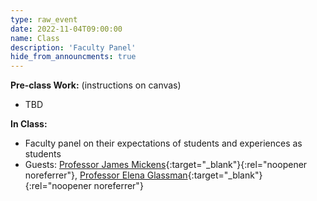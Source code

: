```yaml
---
type: raw_event
date: 2022-11-04T09:00:00
name: Class
description: 'Faculty Panel'
hide_from_announcments: true
---
```


**Pre-class Work:** (instructions on canvas)
* TBD

**In Class:**
* Faculty panel on their expectations of students and experiences as students
* Guests: [Professor James Mickens](https://mickens.seas.harvard.edu/){:target="_blank"}{:rel="noopener noreferrer"}, [Professor Elena Glassman](https://glassmanlab.seas.harvard.edu/glassman.html){:target="_blank"}{:rel="noopener noreferrer"}
